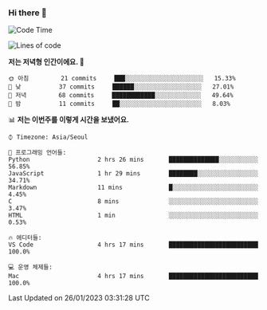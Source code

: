 ### Hi there 👋

<!--START_SECTION:waka-->
![Code Time](http://img.shields.io/badge/Code%20Time-29%20hrs%204%20mins-blue)

![Lines of code](https://img.shields.io/badge/%EC%A0%80%EB%8A%94%20%EC%97%AC%ED%83%9C%EA%B9%8C%EC%A7%80%20-74%20Thousand%20%EC%A4%84%EC%9D%98%20%EC%BD%94%EB%93%9C%EB%A5%BC%20%EC%9E%91%EC%84%B1%ED%96%88%EC%96%B4%EC%9A%94.-blue)

**저는 저녁형 인간이에요. 🦉** 

```text
🌞 아침         21 commits     ███░░░░░░░░░░░░░░░░░░░░░░   15.33% 
🌆 낮　         37 commits     ██████░░░░░░░░░░░░░░░░░░░   27.01% 
🌃 저녁         68 commits     ████████████░░░░░░░░░░░░░   49.64% 
🌙 밤　         11 commits     ██░░░░░░░░░░░░░░░░░░░░░░░   8.03%

```


📊 **저는 이번주를 이렇게 시간을 보냈어요.** 

```text
⌚︎ Timezone: Asia/Seoul

💬 프로그래밍 언어들: 
Python                   2 hrs 26 mins       ██████████████░░░░░░░░░░░   56.85% 
JavaScript               1 hr 29 mins        ████████░░░░░░░░░░░░░░░░░   34.71% 
Markdown                 11 mins             █░░░░░░░░░░░░░░░░░░░░░░░░   4.45% 
C                        8 mins              ░░░░░░░░░░░░░░░░░░░░░░░░░   3.47% 
HTML                     1 min               ░░░░░░░░░░░░░░░░░░░░░░░░░   0.53%

🔥 에디터들: 
VS Code                  4 hrs 17 mins       █████████████████████████   100.0%

💻 운영 체제들: 
Mac                      4 hrs 17 mins       █████████████████████████   100.0%

```


 Last Updated on 26/01/2023 03:31:28 UTC
<!--END_SECTION:waka-->
